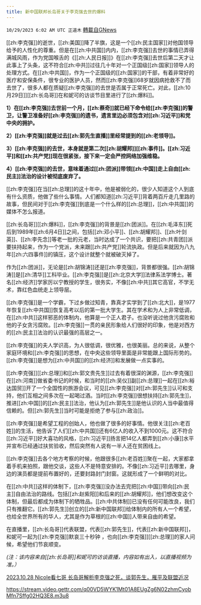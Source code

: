 ```yaml
---
title: 新中国联邦长岛哥关于李克强去世的爆料
---
```

`10/29/2023 6:02 AM UTC 正道木` [轉載自GNews](https://gnews.org/articles/1894260)

[[zh:李克强]]的逝世，[[zh:美国]]降了半旗，这是一个[[zh:民主国家]]对他国领导给予的人性化的尊重。但是在[[zh:中共国]]内内，[[zh:李克强]]去世的事情已弄得满城风雨，作为党国喉舌的《[[zh:人民日报]]》在[[zh:李克强]]去世后第二天才让此事上了头条，这不符合[[zh:中共]]过往几十年对一个正国级[[zh:国家]]领导人的处理方式。在[[zh:中共国]]，作为一个正国级的[[zh:国家]]的干部，有着非常好的医疗和安保条件，很专业的医护人员，然而[[zh:李克强]]68岁就因病抢救不了而去世了，很多人都在质疑[[zh:李克强]]的去世是否属于正常死亡。对此，[[zh:10月29日]][[zh:长岛哥]]在和妮可的访谈节目里进行了[[zh:爆料]]。

**1）在[[zh:李克强]]去世前一个月，[[zh:蔡奇]]就已经下命令给[[zh:李克强]]的警卫，让警卫准备好[[zh:李克强]]的遗书，遗言里边必须包含对[[zh:习近平]]和党中央的拥护。**

**2）[[zh:李克强]]就是过去[[zh:郭先生直播]]里经常提到的[[zh:老领导]]。**

**3）[[zh:李克强]]的去世，本身就是第二次[[zh:胡耀邦]][[zh:事件]]。[[zh:习近平]]和[[zh:共产党]]现在很紧张，接下来一定会严控网络加强维稳。**

**4）[[zh:李克强]]的去世，意味着通过[[zh:团派]]带领[[zh:中国]]走上自由[[zh:民主]]法治的设计被彻底废弃了。**

[[zh:李克强]]在当[[zh:总理]]的这十年中，他是被弱化的，很少人知道这个人到底有什么资质，他做了些什么事情。人们都知道[[zh:习近平]]背着两百斤走几里路的故事，但民间对于[[zh:李克强]]到底是一个什么样的[[zh:总理]]，[[zh:中共国]]的媒体不怎么报道。

[[zh:长岛哥]][[zh:爆料]]，[[zh:李克强]]的背景是[[zh:团派]]。在[[zh:毛泽东]]死后到1989年[[zh:6月4日]]之间，包括[[zh:邓小平]]、[[zh:胡耀邦]]、[[zh:叶剑英]]、[[zh:李先念]]等老一批的元老，当时达成了一个共识，要把[[zh:共青团]]派要扶持起来，作为一个党派，未来跟[[zh:共产党]]轮流执政。但是后来就因为八九年[[zh:六四事件]]的镇压，这个设计就整个就被破灭掉了。

作为[[zh:团派]]，无论是[[zh:胡锦涛]]还是[[zh:李克强]]，背景都很强。[[zh:胡锦涛]]是[[zh:清华]]工科毕业。[[zh:李克强]]是[[zh:北京大学]]法律系法学博士。著名[[zh:经济]]学家厉以宁教授的学生，很务实，不像[[zh:中共]]其它高官，不学无术，靠红色血统走上领导层。

[[zh:李克强]]是一个学霸，下过乡做过知青，靠真才实学到了[[zh:北大]]，是1977年恢复[[zh:中共国]]恢复高考以后的第一批大学生。其在学术和为人上非常低调，在[[zh:中共]]这样邪恶的体制内，他算是一个正人君子。也没听说过他贪污腐败和他的子女贪污腐败。[[zh:李克强]]一贯的亲民形象给人们很好的印象，他是对西方的[[zh:民主]]法治的认识最强的高层之一。

[[zh:李克强]]的夫人学识高，为人很低调，很优雅，也很美丽。总的来说，从整个家庭环境和[[zh:李克强]]的思想，在中央这些领导里面是非常能跟上国际形势的。[[zh:李克强]]是想为[[zh:中共国]]的[[zh:经济]]和发展做一点实事的。

[[zh:李克强]][[zh:总理]]和[[zh:郭文贵先生]]过去有着很深的渊源，[[zh:李克强]]在[[zh:河南]]做省委书记的时候，和当时的[[zh:吴仪]]副[[zh:总理]]一起在[[zh:裕达国贸]]开了一个全国性的旅游会议，可见[[zh:李克强]]对[[zh:郭先生]]认可和支持，他们互相之间多次在一起喝过酒。当时[[zh:李克强]]很想扶持[[zh:郭先生]]，推进[[zh:中国]]的[[zh:民主]]法治，他认为[[zh:郭先生]]是他认识的人当中最值得信赖的。但[[zh:郭先生]]当时可能是拒绝了参与[[zh:政治]]。

[[zh:李克强]]是希望工程的创始人，他也做了很多的好事情。他很关注[[zh:老百姓]]的生活，他告诉了人们[[zh:中共国]]还有6亿人的收入不到1000元。这不符合[[zh:习近平]]好大喜功的风格，[[zh:习近平]]扬言把14亿人都弄到[[zh:小康]]水平并宣布已经通过扶贫验收，然后突然有人说有一半人还在贫困线上。

[[zh:李克强]]去各个地方考察的时候，他跟很多[[zh:老百姓]]聚在一起，大家都拿着手机来拍照，跟他交谈，这些人不是特意安排的。不像[[zh:习近平]]去哪里，身边的演员都是提前布置好的，还要封路封门封窗。这就形成了一个鲜明的对比。

在[[zh:中共]]这样的体制下，[[zh:李克强]]没办法去完把[[zh:中国]]带向[[zh:民主]]自由法治的路线。包括[[zh:赵紫阳]]和后来的[[zh:胡耀邦]]，他们想改变这个体制，但最后都成为体制下的牺牲品。[[zh:中共体制]]已没有任何可能改良，我们只有推翻它。[[zh:郭先生]]创立的[[zh:新中国联邦]]给体制内的所有人一个希望，也给全世界所有的华人，尤其是作为草根的[[zh:中国]]人带来自由的希望。

在直播里，[[zh:长岛哥]]代表联盟，代表[[zh:郭先生]]，代表[[zh:新中国联邦]]，和妮可一起为[[zh:李克强]]默哀三十秒钟 ，也向[[zh:李克强]][[zh:总理]]的家人问候，希望他们节哀顺变。

*(注：该内容来自[[zh:长岛哥]]和妮可的访谈直播，内容如有出入，以直播视频为准。）*

[2023.10.28 Nicole看七哥 长岛哥解析李克强之死，谈郭先生，雁平及联盟近况](https://gettr.com/post/p2ti2g5fddb)

https://stream.video.gettr.com/q00VD5WYK1Mt01A8EUgZg6N02zhmCyobMfn7Sffg02HQ3E8.m3u8


